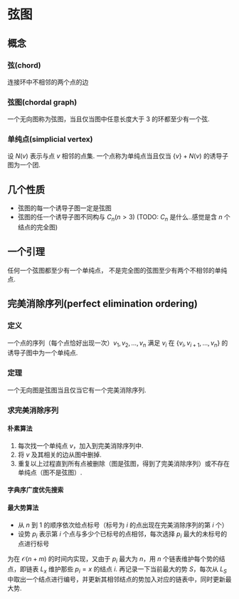 # 弦图

## 概念

### 弦(chord)
连接环中不相邻的两个点的边

### 弦图(chordal graph)
一个无向图称为弦图，当且仅当图中任意长度大于 3 的环都至少有一个弦.

### 单纯点(simplicial vertex)
设 $N(v)$ 表示与点 $v$ 相邻的点集.
一个点称为单纯点当且仅当 $\{v\} + N(v)$ 的诱导子图为一个团.

## 几个性质
* 弦图的每一个诱导子图一定是弦图
* 弦图的任一个诱导子图不同构与 $C_n(n > 3)$ (TODO: $C_n$ 是什么..感觉是含 $n$ 个结点的完全图)

## 一个引理
任何一个弦图都至少有一个单纯点，
不是完全图的弦图至少有两个不相邻的单纯点.

## 完美消除序列(perfect elimination ordering)

### 定义
一个点的序列（每个点恰好出现一次）$v_1, v_2, \dots, v_n$
满足 $v_i$ 在 $\{v_i, v_{i+1}, \dots, v_n\}$ 的诱导子图中为一个单纯点.

### 定理
一个无向图是弦图当且仅当它有一个完美消除序列.

### 求完美消除序列

#### 朴素算法
1. 每次找一个单纯点 $v$，加入到完美消除序列中.
2. 将 $v$ 及其相关的边从图中删掉.
3. 重复以上过程直到所有点被删除（图是弦图，得到了完美消除序列）或不存在单纯点（图不是弦图）.

#### 字典序广度优先搜索

#### 最大势算法
* 从 $n$ 到 $1$ 的顺序依次给点标号（标号为 $i$ 的点出现在完美消除序列的第 $i$ 个）
* 设势 $p_i$ 表示第 $i$ 个点与多少个已标号的点相邻，每次选择 $p_i$ 最大的未标号的点进行标号

为在 $\mathcal{O}(n+m)$ 的时间内实现，又由于 $p_i$ 最大为 $n$，用 $n$ 个链表维护每个势的结点，即链表 $L_x$ 维护那些 $p_i = x$ 的结点 $i$. 再记录一下当前最大的势 $S$，每次从 $L_S$ 中取出一个结点进行编号，并更新其相邻结点的势加入对应的链表中，同时更新最大势.
